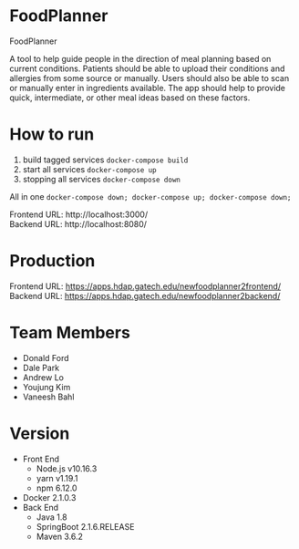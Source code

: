 # FoodPlanner
FoodPlanner

A tool to help guide people in the direction of meal planning based on current conditions. Patients should be able to upload their conditions and allergies from some source or manually. Users should also be able to scan or manually enter in ingredients available. The app should help to provide quick, intermediate, or other meal ideas based on these factors.

# How to run

1. build tagged services `docker-compose build`
2. start all services `docker-compose up`
3. stopping all services `docker-compose down`

All in one `docker-compose down; docker-compose up; docker-compose down;`

Frontend URL: http://localhost:3000/  
Backend URL: http://localhost:8080/  

# Production
Frontend URL: https://apps.hdap.gatech.edu/newfoodplanner2frontend/  
Backend URL: https://apps.hdap.gatech.edu/newfoodplanner2backend/  

# Team Members
- Donald Ford  
- Dale Park  
- Andrew Lo  
- Youjung Kim  
- Vaneesh Bahl  

# Version
- Front End
  + Node.js v10.16.3
  + yarn v1.19.1
  + npm 6.12.0
- Docker 2.1.0.3
- Back End
  + Java 1.8
  + SpringBoot 2.1.6.RELEASE
  + Maven 3.6.2
